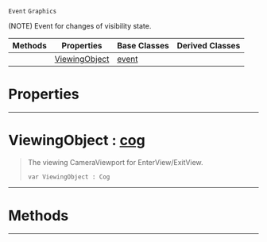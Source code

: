  `Event` `Graphics`



(NOTE) Event for changes of visibility state.

|Methods|Properties|Base Classes|Derived Classes|
|---|---|---|---|
| |[ ViewingObject](https://github.com/zeroengineteam/ZeroDocs/blob/master/code_reference/class_reference/graphicalevent.markdown#viewingobject-zero-engin)|[event](https://github.com/zeroengineteam/ZeroDocs/blob/master/code_reference/class_reference/event.markdown)| |


 #  Properties


---  
 #  ViewingObject : [cog](https://github.com/zeroengineteam/ZeroDocs/blob/master/code_reference/class_reference/cog.markdown)

> The viewing CameraViewport for EnterView/ExitView.
> ``` lang=cpp, name=Zilch
> var ViewingObject : Cog


---  
 #  Methods


---  
 

 